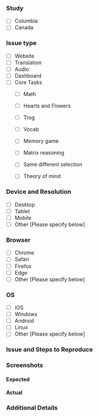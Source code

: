 ### Study
* [ ] Columbia
* [ ] Canada

### Issue type
* [ ] Website
* [ ] Translation
* [ ] Audio
* [ ] Dashboard
* [ ] Core Tasks
  * [ ] Math
  * [ ] Hearts and Flowers
  * [ ] Trog
  * [ ] Vocab
  * [ ] Memory game
  * [ ] Matrix reasoning
  * [ ] Same different selection
  * [ ] Theory of mind


### Device and Resolution
* [ ] Desktop
* [ ] Tablet
* [ ] Mobile
* [ ] Other [Please specify below]

<!-- Please add the device resolution if possible-->

### Browser
* [ ] Chrome
* [ ] Safari
* [ ] Firefox
* [ ] Edge
* [ ] Other [Please specify below]
<!-- Please add the version if possible -->

### OS
* [ ] iOS
* [ ] Windows
* [ ] Android
* [ ] Linux
* [ ] Other [Please specify below]

### Issue and Steps to Reproduce
<!-- Describe your issue and tell us how to reproduce it (include any useful information). -->

### Screenshots
<!--Please add a screenshot here -->

#### Expected
<!--A short description of the expected behavior-->

#### Actual
<!--A short description of the current behavior-->

### Additional Details

